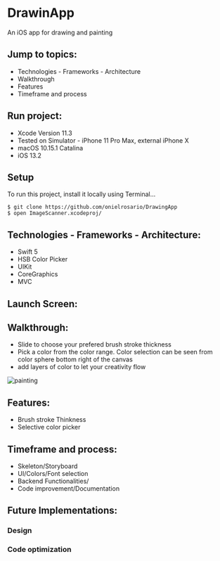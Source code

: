 # DrawinApp

An iOS  app for drawing and painting

## Jump to topics:
* Technologies - Frameworks - Architecture
* Walkthrough
* Features
* Timeframe and process

## Run project:
* Xcode Version 11.3
* Tested on Simulator - iPhone 11 Pro Max, external iPhone X
* macOS 10.15.1 Catalina
* iOS 13.2

## Setup
To run this project, install it locally using Terminal...
```
$ git clone https://github.com/onielrosario/DrawingApp
$ open ImageScanner.xcodeproj/
```

## Technologies - Frameworks - Architecture:
* Swift 5
* HSB Color Picker
* UIKit
* CoreGraphics
* MVC

## Launch Screen:

## Walkthrough:
* Slide to choose your prefered brush stroke thickness
* Pick a color from the color range. Color selection can be seen from color sphere bottom right of the canvas
* add layers of color to let your creativity flow

![painting](https://user-images.githubusercontent.com/43827399/74578627-24699300-4f53-11ea-81f4-0ba266f1cf5c.gif)

## Features:

* Brush stroke Thinkness
* Selective color picker


## Timeframe and process:

* Skeleton/Storyboard
* UI/Colors/Font selection
* Backend Functionalities/
* Code improvement/Documentation

## Future Implementations:

### Design

### Code optimization
